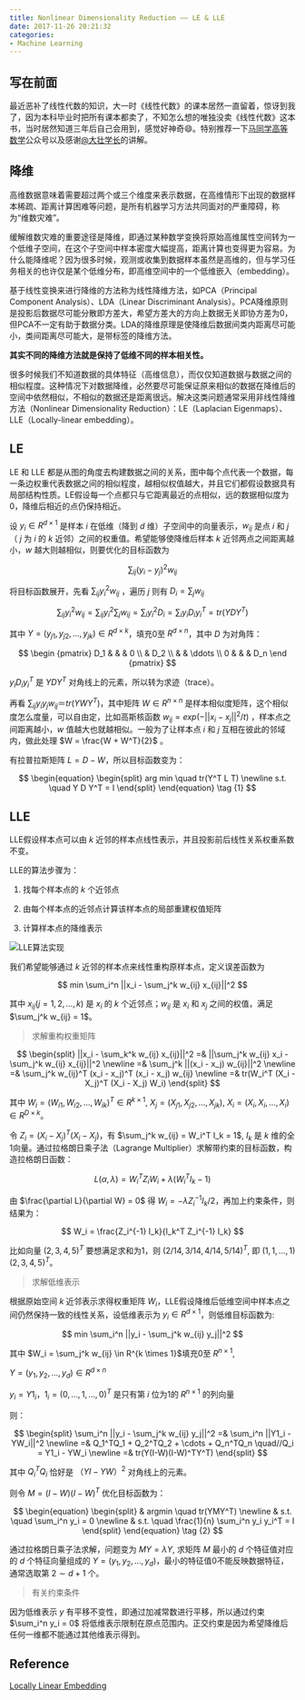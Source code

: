 ```yaml
---
title: Nonlinear Dimensionality Reduction —— LE & LLE
date: 2017-11-26 20:21:32
categories: 
- Machine Learning
---
```


## 写在前面 

最近恶补了线性代数的知识，大一时《线性代数》的课本居然一直留着，惊讶到我了，因为本科毕业时把所有课本都卖了，不知怎么想的唯独没卖《线性代数》这本书，当时居然知道三年后自己会用到，感觉好神奇😄。特别推荐一下[马同学高等数学](https://mp.weixin.qq.com/mp/profile_ext?action=home&__biz=MzIyMTU0NDMyNA==&scene=124&#wechat_redirect)公众号以及感谢[@大壮学长](https://github.com/dovebaby)的讲解。

## 降维

高维数据意味着需要超过两个或三个维度来表示数据，在高维情形下出现的数据样本稀疏、距离计算困难等问题，是所有机器学习方法共同面对的严重障碍，称为“维数灾难”。

缓解维数灾难的重要途径是降维，即通过某种数学变换将原始高维属性空间转为一个低维子空间，在这个子空间中样本密度大幅提高，距离计算也变得更为容易。为什么能降维呢？因为很多时候，观测或收集到数据样本虽然是高维的，但与学习任务相关的也许仅是某个低维分布，即高维空间中的一个低维嵌入（embedding）。

<!-- more -->

基于线性变换来进行降维的方法称为线性降维方法，如PCA（Principal Component Analysis）、LDA（Linear Discriminant Analysis）。PCA降维原则是投影后数据尽可能分散即方差大，希望方差大的方向上数据无关即协方差为0，但PCA不一定有助于数据分类。LDA的降维原理是使降维后数据间类内距离尽可能小，类间距离尽可能大，是带标签的降维方法。

**其实不同的降维方法就是保持了低维不同的样本相关性。**

很多时候我们不知道数据的具体特征（高维信息），而仅仅知道数据与数据之间的相似程度。这种情况下对数据降维，必然要尽可能保证原来相似的数据在降维后的空间中依然相似，不相似的数据还是距离很远。解决这类问题通常采用非线性降维方法（Nonlinear Dimensionality Reduction）：LE（Laplacian Eigenmaps）、LLE（Locally-linear embedding）。

## LE

LE 和 LLE 都是从图的角度去构建数据之间的关系，图中每个点代表一个数据，每一条边权重代表数据之间的相似程度，越相似权值越大，并且它们都假设数据具有局部结构性质。LE假设每一个点都只与它距离最近的点相似，远的数据相似度为0，降维后相近的点仍保持相近。

设 $y_i \in R^{d \times 1}$ 是样本 $i$ 在低维（降到 $d$ 维）子空间中的向量表示，$w_{ij}$ 是点 $i$ 和 $j$ （ $j$ 为 $i$ 的 $k$ 近邻）之间的权重值。希望能够使降维后样本 $k$ 近邻两点之间距离越小，$w$ 越大则越相似，则要优化的目标函数为

$$
\sum_{ij} (y_i - y_j)^2 w_{ij}
$$

将目标函数展开，先看 $\sum_{ij} y_i^2 w_{ij}$ ，遍历 $j$ 则有 $D_i = \sum_j w_{ij}$

$$
\sum_{ij} y_i^2 w_{ij} 
 = \sum_{ij} y_i^2 \sum_j w_{ij} 
 = \sum_i y_i^2 D_i 
 = \sum_i y_i D_i y_i^T 
 = tr(Y D Y^T)
$$

其中 $Y = (y_{j1}, y_{j2}, \dots, y_{jk}) \in R^{d \times k}$，填充0至 $R^{d \times n}$，其中 $D$ 为对角阵：

$$
\begin {pmatrix}
     D_1 & & & 0 \\
     & D_2 \\
     & & \ddots  \\
     0 & & & D_n    
\end {pmatrix} 
$$

$y_i D_i y_i^T$ 是 $Y D Y^T$ 对角线上的元素，所以转为求迹（trace）。

再看 $\sum_{ij} y_i y_j w_{ij} ＝ tr(Y W Y^T)$，其中矩阵 $W \in R^{n \times n}$ 是样本相似度矩阵，这个相似度怎么度量，可以自由定，比如高斯核函数 $w_{ij} = exp(-||x_i - x_j||^2 / t)$ ，样本点之间距离越小，$w$ 值越大也就越相似。一般为了让样本点 $i$ 和 $j$ 互相在彼此的邻域内，做此处理 $W = \frac{W + W^T}{2}$ 。

有拉普拉斯矩阵 $L = D - W$，所以目标函数变为：

$$
\begin{equation}
\begin{split}
arg min \quad tr(Y^T L T) \newline
s.t. \quad  Y D Y^T = I
\end{split}
\end{equation} \tag {1}
$$ 


## LLE

LLE假设样本点可以由 $k$ 近邻的样本点线性表示，并且投影前后线性关系权重系数不变。

LLE的算法步骤为：

1. 找每个样本点的 $k$ 个近邻点

2. 由每个样本点的近邻点计算该样本点的局部重建权值矩阵

3. 计算样本点的降维表示

![LLE算法实现](lle.png)

我们希望能够通过 $k$ 近邻的样本点来线性重构原样本点，定义误差函数为 

$$
min \sum_i^n ||x_i - \sum_j^k w_{ij} x_{ij}||^2
$$

其中 $x_{ij} (j = 1,2,\dots,k)$ 是 $x_i$ 的 $k$ 个近邻点；$w_{ij}$ 是 $x_i$ 和 $x_j$ 之间的权值，满足 $\sum_j^k w_{ij} = 1$。

> 求解重构权重矩阵

$$
\begin{split}
||x_i - \sum_k^k w_{ij} x_{ij}||^2 =& ||\sum_j^k w_{ij} x_i - \sum_j^k w_{ij} x_{ij}||^2 \newline
=& \sum_j^k ||(x_i - x_j) w_{ij}||^2 \newline
=& \sum_j^k w_{ij}^T (x_i - x_j)^T (x_i - x_j) w_{ij} \newline
=& tr(W_i^T (X_i - X_j)^T (X_i - X_j) W_i)
\end{split}
$$ 

其中 $W_i = (W_{i1}, W_{i2}, \dots, W_{ik})^T \in R^{k \times 1}$, $X_j = (X_{j1}, X_{j2}, \dots, X_{jk})$, $X_i = (X_i, X_i, \dots, X_i) \in R^{D \times k}$。

令 $Z_i = (X_i - X_j)^T (X_i - X_j)$，有 $\sum_j^k w_{ij} = W_i^T I_k = 1$, $I_k$ 是 $k$ 维的全1向量。通过拉格朗日乘子法（Lagrange Multiplier）求解带约束的目标函数，构造拉格朗日函数：

$$
L(\alpha, \lambda) = W_i^T Z_i W_i + \lambda(W_i^T I_k - 1)
$$

由 $\frac{\partial L}{\partial W} = 0$ 得 $W_i = - \lambda Z_i^{-1} I_k/2$，再加上约束条件，则结果为：

$$
W_i = \frac{Z_i^{-1} I_k}{I_k^T Z_i^{-1} I_k}
$$

比如向量 $(2,3,4,5)^T$ 要想满足求和为1，则 $(2/14, 3/14, 4/14, 5/14)^T$, 即 $(1,1, \dots, 1)(2,3,4,5)^T$。

> 求解低维表示

根据原始空间 $k$ 近邻表示求得权重矩阵 $W_i$，LLE假设降维后低维空间中样本点之间仍然保持一致的线性关系，设低维表示为 $y_i \in R^{d \times 1}$，则低维目标函数为:

$$
min \sum_i^n ||y_i - \sum_j^k w_{ij} y_j||^2
$$

其中 $W_i = \sum_j^k w_{ij} \in R^{k \times 1}$填充0至 $R^{n \times 1}$, 

$Y = (y_{1}, y_{2}, \dots, y_{d}) \in R^{d \times n}$

$y_i = Y1_i$，$1_i = (0, \dots, 1, \dots, 0)^T$ 是只有第 $i$ 位为1的 $R^{n \times 1}$ 的列向量

则：

$$
\begin{split}
\sum_i^n ||y_i - \sum_j^k w_{ij} y_j||^2 =& \sum_i^n ||Y1_i - YW_i||^2 \newline
=& Q_1^TQ_1 + Q_2^TQ_2 + \cdots + Q_n^TQ_n \quad//Q_i = Y1_i - YW_i \newline
=& tr(Y(I-W)(I-W)^TY^T) 
\end{split}
$$

其中 $Q_i^TQ_i$ 恰好是 $（YI-YW）^2$ 对角线上的元素。

则令 $M = (I-W)(I-W)^T$ 优化目标函数为：

$$
\begin{equation}
\begin{split}
& argmin \quad tr(YMY^T) \newline
& s.t. \quad \sum_i^n y_i = 0 \newline
& s.t. \quad \frac{1}{n} \sum_i^n y_i y_i^T = I
\end{split}
\end{equation} \tag {2}
$$

通过拉格朗日乘子法求解，问题变为 $MY = \lambda Y$, 求矩阵 $M$ 最小的 $d$ 个特征值对应的 $d$ 个特征向量组成的 $Y = (y_1, y_2, \dots, y_d)$，最小的特征值0不能反映数据特征，通常选取第 $2 \sim d+1$ 个。

> 有关约束条件

因为低维表示 $y$ 有平移不变性，即通过加减常数进行平移，所以通过约束 $\sum_i^n y_i = 0$ 将低维表示限制在原点范围内。正交约束是因为希望降维后任何一维都不能通过其他维表示得到。

## Reference

[Locally Linear Embedding](https://cs.nyu.edu/~roweis/lle/)
